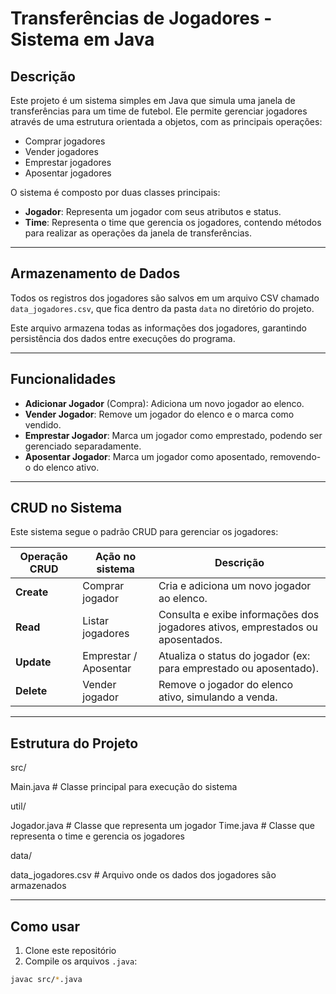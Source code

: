 # Transferências de Jogadores - Sistema em Java

## Descrição

Este projeto é um sistema simples em Java que simula uma janela de transferências para um time de futebol. Ele permite gerenciar jogadores através de uma estrutura orientada a objetos, com as principais operações:

- Comprar jogadores
- Vender jogadores
- Emprestar jogadores
- Aposentar jogadores

O sistema é composto por duas classes principais:
- **Jogador**: Representa um jogador com seus atributos e status.
- **Time**: Representa o time que gerencia os jogadores, contendo métodos para realizar as operações da janela de transferências.

---

## Armazenamento de Dados

Todos os registros dos jogadores são salvos em um arquivo CSV chamado `data_jogadores.csv`, que fica dentro da pasta `data` no diretório do projeto.  

Este arquivo armazena todas as informações dos jogadores, garantindo persistência dos dados entre execuções do programa.

---

## Funcionalidades

- **Adicionar Jogador** (Compra): Adiciona um novo jogador ao elenco.
- **Vender Jogador**: Remove um jogador do elenco e o marca como vendido.
- **Emprestar Jogador**: Marca um jogador como emprestado, podendo ser gerenciado separadamente.
- **Aposentar Jogador**: Marca um jogador como aposentado, removendo-o do elenco ativo.

---

## CRUD no Sistema

Este sistema segue o padrão CRUD para gerenciar os jogadores:

| Operação CRUD | Ação no sistema             | Descrição                                         |
|---------------|----------------------------|--------------------------------------------------|
| **Create**    | Comprar jogador            | Cria e adiciona um novo jogador ao elenco.       |
| **Read**      | Listar jogadores           | Consulta e exibe informações dos jogadores ativos, emprestados ou aposentados. |
| **Update**    | Emprestar / Aposentar      | Atualiza o status do jogador (ex: para emprestado ou aposentado). |
| **Delete**    | Vender jogador             | Remove o jogador do elenco ativo, simulando a venda. |

---

## Estrutura do Projeto

src/

Main.java # Classe principal para execução do sistema

util/       

Jogador.java # Classe que representa um jogador
Time.java # Classe que representa o time e gerencia os jogadores    

data/

data_jogadores.csv # Arquivo onde os dados dos jogadores são armazenados

---

## Como usar

1. Clone este repositório
2. Compile os arquivos `.java`:

```bash
javac src/*.java
